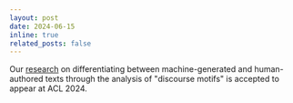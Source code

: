 ```yaml
---
layout: post
date: 2024-06-15
inline: true
related_posts: false
---
```

Our [research](https://arxiv.org/abs/2402.10586) on differentiating between machine-generated and human-authored texts through the analysis of "discourse motifs" is accepted to appear at ACL 2024.